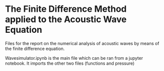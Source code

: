 # The Finite Difference Method applied to the Acoustic Wave Equation
Files for the report on the numerical analysis of acoustic waves by means of the finite difference equation. 

Wavesimulator.ipynb is the main file which can be ran from a jupyter notebook. It imports the other two files (functions and pressure)
